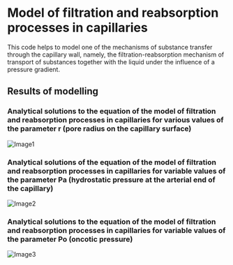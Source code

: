 # Model of filtration and reabsorption processes in capillaries

This code helps to model one of the mechanisms of substance transfer through the capillary wall, namely, the filtration-reabsorption mechanism of transport of substances together with the liquid under the influence of a pressure gradient.

## Results of modelling

### Analytical solutions to the equation of the model of filtration and reabsorption processes in capillaries for various values of the parameter r (pore radius on the capillary surface)

![Image1](https://github.com/VaryaMelnik/Model-of-filtration-and-reabsorption-processes-in-capillaries/blob/main/Image1.png)

### Analytical solutions of the equation of the model of filtration and reabsorption processes in capillaries for variable values of the parameter Pa (hydrostatic pressure at the arterial end of the capillary)

![Image2]([https://github.com/VaryaMelnik/Model-of-filtration-and-reabsorption-processes-in-capillaries/blob/main/Image1.png](https://github.com/VaryaMelnik/Model-of-filtration-and-reabsorption-processes-in-capillaries/blob/main/Image2.png))

### Analytical solutions to the equation of the model of filtration and reabsorption processes in capillaries for variable values of the parameter Po (oncotic pressure)

![Image3](https://github.com/VaryaMelnik/Model-of-filtration-and-reabsorption-processes-in-capillaries/blob/main/Image1.png)
